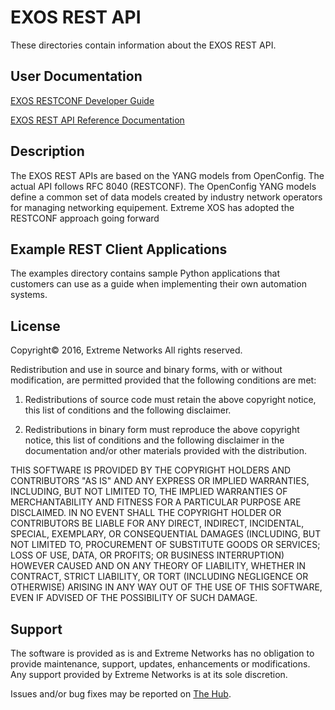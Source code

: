 # EXOS REST API
These directories contain information about the EXOS REST API.

## User Documentation
[EXOS RESTCONF Developer Guide](https://documentation.extremenetworks.com/exos_restconf_30.6/EXOS_RESTCONF_Developer_Guide_30_6.pdf)

[EXOS REST API Reference Documentation](http://api.extremenetworks.com/EXOS/ProgramInterfaces/RESTCONF/RESTCONF.html)


## Description
The EXOS REST APIs are based on the YANG models from OpenConfig. The actual API follows RFC 8040 (RESTCONF).
The OpenConfig YANG models define a common set of data models created by industry network operators for managing networking equipement. Extreme XOS has adopted the RESTCONF approach going forward

## Example REST Client Applications
The examples directory contains sample Python applications that customers can use as a guide when implementing their own automation systems.

## License
Copyright© 2016, Extreme Networks
All rights reserved.

Redistribution and use in source and binary forms, with or without modification,
are permitted provided that the following conditions are met:

1. Redistributions of source code must retain the above copyright notice, this
list of conditions and the following disclaimer.

2. Redistributions in binary form must reproduce the above copyright notice,
this list of conditions and the following disclaimer in the documentation
and/or other materials provided with the distribution.

THIS SOFTWARE IS PROVIDED BY THE COPYRIGHT HOLDERS AND CONTRIBUTORS "AS IS" AND
ANY EXPRESS OR IMPLIED WARRANTIES, INCLUDING, BUT NOT LIMITED TO, THE IMPLIED
WARRANTIES OF MERCHANTABILITY AND FITNESS FOR A PARTICULAR PURPOSE ARE
DISCLAIMED. IN NO EVENT SHALL THE COPYRIGHT HOLDER OR CONTRIBUTORS BE LIABLE
FOR ANY DIRECT, INDIRECT, INCIDENTAL, SPECIAL, EXEMPLARY, OR CONSEQUENTIAL
DAMAGES (INCLUDING, BUT NOT LIMITED TO, PROCUREMENT OF SUBSTITUTE GOODS OR
SERVICES; LOSS OF USE, DATA, OR PROFITS; OR BUSINESS INTERRUPTION) HOWEVER
CAUSED AND ON ANY THEORY OF LIABILITY, WHETHER IN CONTRACT, STRICT LIABILITY,
OR TORT (INCLUDING NEGLIGENCE OR OTHERWISE) ARISING IN ANY WAY OUT OF THE USE
OF THIS SOFTWARE, EVEN IF ADVISED OF THE POSSIBILITY OF SUCH DAMAGE.

## Support
The software is provided as is and Extreme Networks has no obligation to provide
maintenance, support, updates, enhancements or modifications.
Any support provided by Extreme Networks is at its sole discretion.

Issues and/or bug fixes may be reported on [The Hub](https://community.extremenetworks.com/extreme).

